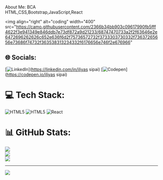  About Me:
BCA<br>HTML,CSS,Bootstrap,JavaScript,React

<img align="right" alt="coding" width="400" src="https://camo.githubusercontent.com/2366b34bb903c09617990fb5fff4622f3e941349e846ddb7e73df872a9d21233/68747470733a2f2f63646e2e6472696262626c652e636f6d2f75736572732f3733303730332f73637265656e73686f74732f363538313234332f6176656e746f2e676966"


## 🌐 Socials:
[![LinkedIn](https://img.shields.io/badge/LinkedIn-%230077B5.svg?logo=linkedin&logoColor=white)](https://linkedin.com/in/iliyas sipai) [![Codepen](https://img.shields.io/badge/Codepen-000000?style=for-the-badge&logo=codepen&logoColor=white)](https://codepen.io/iliyas sipai) 

# 💻 Tech Stack:
![HTML5](https://img.shields.io/badge/html5-%23E34F26.svg?style=for-the-badge&logo=html5&logoColor=white) ![HTML5](https://img.shields.io/badge/html5-%23E34F26.svg?style=for-the-badge&logo=html5&logoColor=white) ![React](https://img.shields.io/badge/react-%2320232a.svg?style=for-the-badge&logo=react&logoColor=%2361DAFB)
# 📊 GitHub Stats:
![](https://github-readme-stats.vercel.app/api?username=sipaiiliyas&theme=dark&hide_border=false&include_all_commits=false&count_private=false)<br/>
![](https://github-readme-streak-stats.herokuapp.com/?user=sipaiiliyas&theme=dark&hide_border=false)<br/>
![](https://github-readme-stats.vercel.app/api/top-langs/?username=sipaiiliyas&theme=dark&hide_border=false&include_all_commits=false&count_private=false&layout=compact)

---
[![](https://visitcount.itsvg.in/api?id=sipaiiliyas&icon=0&color=0)](https://visitcount.itsvg.in)

<!-- Proudly created with GPRM ( https://gprm.itsvg.in ) -->
